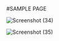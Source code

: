 #SAMPLE PAGE

![Screenshot (34)](https://github.com/user-attachments/assets/7d7e4f8c-b0c0-43d9-9c8c-4380ced5da56)

![Screenshot (35)](https://github.com/user-attachments/assets/8c3f4798-6860-4c7f-92a6-a95786dd17cc)
